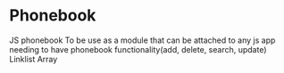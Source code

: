 # Phonebook
JS phonebook
To be use as a module that can be attached to any js app needing to have 
phonebook functionality(add, delete, search, update)
Linklist
Array
